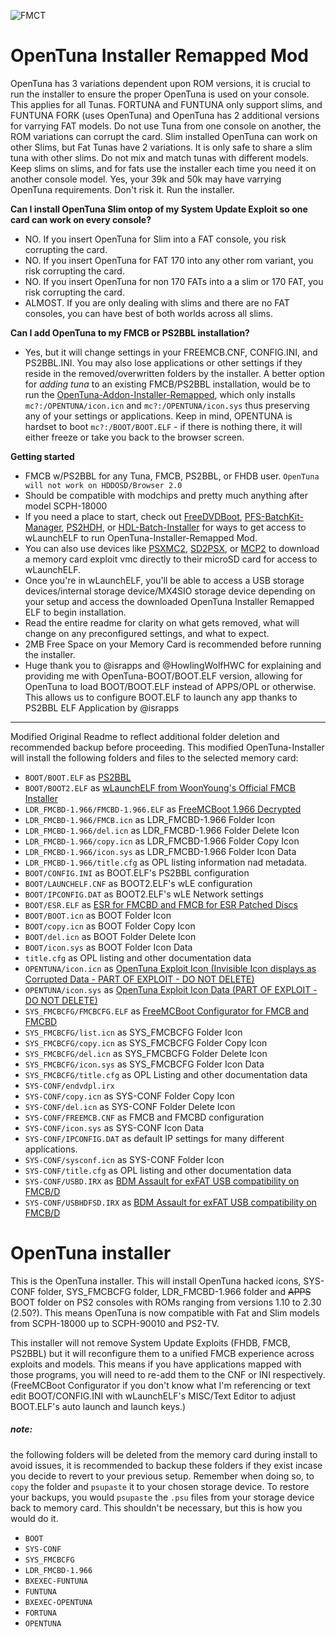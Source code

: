 
![FMCT](https://github.com/user-attachments/assets/528c5349-60e6-4792-a3fd-73b40698f31a)
# OpenTuna Installer Remapped Mod
OpenTuna has 3 variations dependent upon ROM versions, it is crucial to run the installer to ensure the proper OpenTuna is used on your console.
This applies for all Tunas. FORTUNA and FUNTUNA only support slims, and FUNTUNA FORK (uses OpenTuna) and OpenTuna has 2 additional versions for varrying FAT models.
Do not use Tuna from one console on another, the ROM variations can corrupt the card.
Slim installed OpenTuna can work on other Slims, but Fat Tunas have 2 variations. It is only safe to share a slim tuna with other slims. Do not mix and match tunas with different models. Keep slims on slims, and for fats use the installer each time you need it on another console model. Yes, your 39k and 50k may have varrying OpenTuna requirements. Don't risk it. Run the installer.

**Can I install OpenTuna Slim ontop of my System Update Exploit so one card can work on every console?**
* NO. If you insert OpenTuna for Slim into a FAT console, you risk corrupting the card.
* NO. If you insert OpenTuna for FAT 170 into any other rom variant, you risk corrupting the card.
* NO. If you insert OpenTuna for non 170 FATs into a a slim or 170 FAT, you risk corrupting the card.
* ALMOST. If you are only dealing with slims and there are no FAT consoles, you can have best of both worlds across all slims.

**Can I add OpenTuna to my FMCB or PS2BBL installation?**
* Yes, but it will change settings in your FREEMCB.CNF, CONFIG.INI, and PS2BBL.INI. You may also lose applications or other settings if they reside in the removed/overwritten folders by the installer. A better option for *adding tuna* to an existing FMCB/PS2BBL installation, would be to run the [OpenTuna-Addon-Installer-Remapped](), which only installs `mc?:/OPENTUNA/icon.icn` and `mc?:/OPENTUNA/icon.sys` thus preserving any of your settings or applications. Keep in mind, OPENTUNA is hardset to boot `mc?:/BOOT/BOOT.ELF` - if there is nothing there, it will either freeze or take you back to the browser screen.

**Getting started**
* FMCB w/PS2BBL for any Tuna, FMCB, PS2BBL, or FHDB user. `OpenTuna will not work on HDDOSD/Browser 2.0`
* Should be compatible with modchips and pretty much anything after model SCPH-18000
* If you need a place to start, check out [FreeDVDBoot](https://github.com/ps2homebrew/FreeDVDBoot), [PFS-BatchKit-Manager](https://github.com/GDX-X/PFS-BatchKit-Manager), [PS2HDH](https://www.psx-place.com/resources/ps2-hdd-decryption-helper.1507/), or [HDL-Batch-Installer](https://github.com/israpps/HDL-Batch-installer) for ways to get access to wLaunchELF to run OpenTuna-Installer-Remapped Mod.
* You can also use devices like [PSXMC2](https://www.bitfunx.com/product/psxmemcard-gen2-memory-card-for-playstation1-ps-one-playstation2-game-consoles/), [SD2PSX](https://sd2psx.net/ps2-exploit.html), or [MCP2](https://qrco.de/bdiiDa) to download a memory card exploit vmc directly to their microSD card for access to wLaunchELF.
* Once you're in wLaunchELF, you'll be able to access a USB storage devices/internal storage device/MX4SIO storage device depending on your setup and access the downloaded OpenTuna Installer Remapped ELF to begin installation.
* Read the entire readme for clarity on what gets removed, what will change on any preconfigured settings, and what to expect.
* 2MB Free Space on your Memory Card is recommended before running the installer.
* Huge thank you to @israpps and @HowlingWolfHWC for explaining and providing me with OpenTuna-BOOT/BOOT.ELF version, allowing for OpenTuna to load BOOT/BOOT.ELF instead of APPS/OPL or otherwise. This allows us to configure BOOT.ELF to launch any app thanks to PS2BBL ELF Application by @israpps
---------------------------------
Modified Original Readme to reflect additional folder deletion and recommended backup before proceeding.
This modified OpenTuna-Installer will install the following folders and files to the selected memory card:

- `BOOT/BOOT.ELF` as [PS2BBL](https://israpps.github.io/PlayStation2-Basic-BootLoader/)
- `BOOT/BOOT2.ELF` as [wLaunchELF from WoonYoung's Official FMCB Installer](https://sites.google.com/view/ysai187/home/projects/fmcbfhdb#h.p_e31_CKrrgS5f)
- `LDR_FMCBD-1.966/FMCBD-1.966.ELF` as [FreeMCBoot 1.966 Decrypted](https://github.com/israpps/FreeMcBoot-Installer/tree/master/Decrypted_FreeMcBoot)
- `LDR_FMCBD-1.966/FMCB.icn` as LDR_FMCBD-1.966 Folder Icon
- `LDR_FMCBD-1.966/del.icn` as LDR_FMCBD-1.966 Folder Delete Icon
- `LDR_FMCBD-1.966/copy.icn` as LDR_FMCBD-1.966 Folder Copy Icon
- `LDR_FMCBD-1.966/icon.sys` as LDR_FMCBD-1.966 Folder Icon Data
- `LDR_FMCBD-1.966/title.cfg` as OPL listing information nad metadata.
- `BOOT/CONFIG.INI` as BOOT.ELF's PS2BBL configuration
- `BOOT/LAUNCHELF.CNF` as BOOT2.ELF's wLE configuration
- `BOOT/IPCONFIG.DAT` as BOOT2.ELF's wLE Network settings
- `BOOT/ESR.ELF` as [ESR for FMCBD and FMCB for ESR Patched Discs](https://www.psx-place.com/threads/esr.30217/)
- `BOOT/BOOT.icn` as BOOT Folder Icon
- `BOOT/copy.icn` as BOOT Folder Copy Icon
- `BOOT/del.icn` as BOOT Folder Delete Icon
- `BOOT/icon.sys` as BOOT Folder Icon Data
- `title.cfg` as OPL listing and other documentation data
- `OPENTUNA/icon.icn` as [OpenTuna Exploit Icon (Invisible Icon displays as Corrupted Data - PART OF EXPLOIT - DO NOT DELETE)](https://www.psx-place.com/resources/fmcb-1-9-for-opentuna.1177/)
- `OPENTUNA/icon.sys` as [OpenTuna Exploit Icon Data (PART OF EXPLOIT - DO NOT DELETE)](https://www.psx-place.com/resources/fmcb-1-9-for-opentuna.1177/)
- `SYS_FMCBCFG/FMCBCFG.ELF` as [FreeMCBoot Configurator for FMCB and FMCBD](https://israpps.github.io/FreeMcBoot-Installer/test/8_Downloads.html)
- `SYS_FMCBCFG/list.icn` as SYS_FMCBCFG Folder Icon
- `SYS_FMCBCFG/copy.icn` as SYS_FMCBCFG Folder Copy Icon
- `SYS_FMCBCFG/del.icn` as SYS_FMCBCFG Folder Delete Icon
- `SYS_FMCBCFG/icon.sys` as SYS_FMCBCFG Folder Icon Data
- `SYS_FMCBCFG/title.cfg` as OPL Listing and other documentation data
- `SYS-CONF/endvdpl.irx`
- `SYS-CONF/copy.icn` as SYS-CONF Folder Copy Icon
- `SYS-CONF/del.icn` as SYS-CONF Folder Delete Icon
- `SYS-CONF/FREEMCB.CNF` as FMCB and FMCBD configuration
- `SYS-CONF/icon.sys` as SYS-CONF Icon Data
- `SYS-CONF/IPCONFIG.DAT` as default IP settings for many different applications.
- `SYS-CONF/sysconf.icn` as SYS-CONF Folder Icon
- `SYS-CONF/title.cfg` as OPL listing and other documentation data
- `SYS-CONF/USBD.IRX` as [BDM Assault for exFAT USB compatibility on FMCB/D](https://github.com/israpps/BDMAssault)
- `SYS-CONF/USBHDFSD.IRX` as [BDM Assault for exFAT USB compatibility on FMCB/D](https://github.com/israpps/BDMAssault)


# OpenTuna installer

This is the OpenTuna installer. This will install OpenTuna hacked icons, SYS-CONF folder, SYS_FMCBCFG folder, LDR_FMCBD-1.966 folder and ~~APPS~~ BOOT folder on PS2 consoles with ROMs ranging from versions 1.10 to 2.30 (2.50?). This means OpenTuna is now compatible with Fat and Slim models from SCPH-18000 up to SCPH-90010 and PS2-TV.

This installer will not remove System Update Exploits (FHDB, FMCB, PS2BBL) but it will reconfigure them to a unified FMCB experience across exploits and models.
This means if you have applications mapped with those programs, you will need to re-add them to the CNF or INI respectively. (FreeMCBoot Configurator if you don't know what I'm referencing or text edit BOOT/CONFIG.INI with wLaunchELF's MISC/Text Editor to adjust BOOT.ELF's auto launch and launch keys.)


##### note:

the following folders will be deleted from the memory card during install to avoid issues, it is recommended to backup these folders if they exist incase you decide to revert to your previous setup. Remember when doing so, to `copy` the folder and `psupaste` it to your chosen storage device. To restore your backups, you would `psupaste` the `.psu` files from your storage device back to memory card. This shouldn't be necessary, but this is how you would do it.

- `BOOT`
- `SYS-CONF`
- `SYS_FMCBCFG`
- `LDR_FMCBD-1.966`
- `BXEXEC-FUNTUNA`
- `FUNTUNA`
- `BXEXEC-OPENTUNA`
- `FORTUNA`
- `OPENTUNA`

